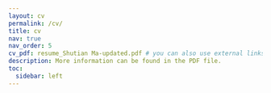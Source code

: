 ```yaml
---
layout: cv
permalink: /cv/
title: cv
nav: true
nav_order: 5
cv_pdf: resume_Shutian Ma-updated.pdf # you can also use external links here
description: More information can be found in the PDF file.
toc:
  sidebar: left
---
```

